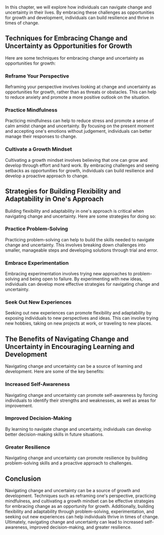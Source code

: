
In this chapter, we will explore how individuals can navigate change and uncertainty in their lives. By embracing these challenges as opportunities for growth and development, individuals can build resilience and thrive in times of change.

Techniques for Embracing Change and Uncertainty as Opportunities for Growth
---------------------------------------------------------------------------

Here are some techniques for embracing change and uncertainty as opportunities for growth:

### Reframe Your Perspective

Reframing your perspective involves looking at change and uncertainty as opportunities for growth, rather than as threats or obstacles. This can help to reduce anxiety and promote a more positive outlook on the situation.

### Practice Mindfulness

Practicing mindfulness can help to reduce stress and promote a sense of calm amidst change and uncertainty. By focusing on the present moment and accepting one's emotions without judgement, individuals can better manage their responses to change.

### Cultivate a Growth Mindset

Cultivating a growth mindset involves believing that one can grow and develop through effort and hard work. By embracing challenges and seeing setbacks as opportunities for growth, individuals can build resilience and develop a proactive approach to change.

Strategies for Building Flexibility and Adaptability in One's Approach
----------------------------------------------------------------------

Building flexibility and adaptability in one's approach is critical when navigating change and uncertainty. Here are some strategies for doing so:

### Practice Problem-Solving

Practicing problem-solving can help to build the skills needed to navigate change and uncertainty. This involves breaking down challenges into smaller, manageable steps and developing solutions through trial and error.

### Embrace Experimentation

Embracing experimentation involves trying new approaches to problem-solving and being open to failure. By experimenting with new ideas, individuals can develop more effective strategies for navigating change and uncertainty.

### Seek Out New Experiences

Seeking out new experiences can promote flexibility and adaptability by exposing individuals to new perspectives and ideas. This can involve trying new hobbies, taking on new projects at work, or traveling to new places.

The Benefits of Navigating Change and Uncertainty in Encouraging Learning and Development
-----------------------------------------------------------------------------------------

Navigating change and uncertainty can be a source of learning and development. Here are some of the key benefits:

### Increased Self-Awareness

Navigating change and uncertainty can promote self-awareness by forcing individuals to identify their strengths and weaknesses, as well as areas for improvement.

### Improved Decision-Making

By learning to navigate change and uncertainty, individuals can develop better decision-making skills in future situations.

### Greater Resilience

Navigating change and uncertainty can promote resilience by building problem-solving skills and a proactive approach to challenges.

Conclusion
----------

Navigating change and uncertainty can be a source of growth and development. Techniques such as reframing one's perspective, practicing mindfulness, and cultivating a growth mindset can be effective strategies for embracing change as an opportunity for growth. Additionally, building flexibility and adaptability through problem-solving, experimentation, and seeking out new experiences can help individuals thrive in times of change. Ultimately, navigating change and uncertainty can lead to increased self-awareness, improved decision-making, and greater resilience.

